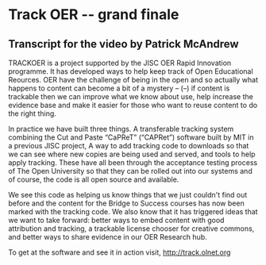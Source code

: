 # Track OER -- grand finale #

## Transcript for the video by Patrick McAndrew ##

TRACKOER is a project supported by the JISC OER Rapid Innovation programme. It has developed ways to help keep track of Open Educational Reources. OER have the challenge of being in the open and so actually what happens to content can become a bit of a mystery – (&ndash;) if content is trackable then we can improve what we know about use, help increase the evidence base and make it easier for those who want to reuse content to do the right thing.

In practice we have built three things. A transferable tracking system combining the Cut and Paste “CaPReT” (&ldquo;CAPRet&rdquo;) software built by MIT in a previous JISC project, A way to add tracking code to downloads so that we can see where new copies are being used and served, and tools to help apply tracking. These have all been through the acceptance testing process of The Open University so that they can be rolled out into our systems and of course, the code is all open source and available.

We see this code as helping us know things that we just couldn't find out before and the content for the Bridge to Success courses has now been marked with the tracking code. We also know that it has triggered ideas that we want to take forward: better ways to embed content with good attribution and tracking, a trackable license chooser for creative commons, and better ways to share evidence in our OER Research hub.

To get at the software and see it in action visit, http://track.olnet.org

